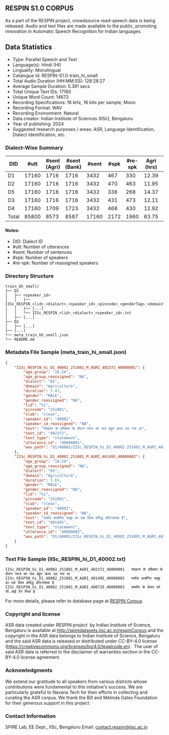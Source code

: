 ## RESPIN S1.0 CORPUS ##

As a part of the RESPIN project, crowdsource read-speech data is being released. Audio and text files
are made available to the public, promoting innovation in Automatic Speech Recognition for Indian languages.

## Data Statistics ##

- Type: Parallel Speech and Text
- Language(s): Hindi (HI)
- Linguality: Monolingual
- Catalogue Id: RESPIN-S1.0-train_hi_small
- Total Audio Duration (HH:MM:SS): 128:28:27
- Average Sample Duration: 5.391 secs
- Total Unique Text IDs: 17160
- Unique Word Count: 14673
- Recording Specifications: 16 kHz, 16 bits per sample, Mono
- Recording Format: WAV
- Recording Environment: Natural
- Data creator: Indian Institute of Sciences (IISc), Bengaluru
- Year of publishing: 2024
- Suggested research purposes / areas: ASR, Language Identification, Dialect Identification, etc.

### Dialect-Wise Summary ###
| DID   | #utt | #sent (Agri) | #sent (Bank) | #sent | #spk | #re-spk | Agri (hrs) | Bank (hrs) | Total (hrs) |
|-------|------|--------------|--------------|-------|------|---------|------------|------------|-------------|
| D1 | 17160 | 1716 | 1716 | 3432 | 467 | 330 | 12.39 | 12.48 | 24.88 |
| D2 | 17160 | 1716 | 1716 | 3432 | 470 | 463 | 11.95 | 12.43 | 24.38 |
| D5 | 17160 | 1716 | 1716 | 3432 | 336 | 268 | 14.37 | 14.47 | 28.84 |
| D3 | 17160 | 1716 | 1716 | 3432 | 431 | 473 | 12.11 | 12.19 | 24.30 |
| D4 | 17160 | 1709 | 1723 | 3432 | 468 | 430 | 12.92 | 13.16 | 26.08 |
| Total | 85800 | 8573 | 8587 | 17160 | 2172 | 1960 | 63.75 | 64.73 | 128.47 |



#### Notes:
- DID: Dialect ID
- #utt: Number of utterances
- #sent: Number of sentences
- #spk: Number of speakers
- #re-spk: Number of reassigned speakers

### Directory Structure ###
```
train_bh_small/
├── D1
│   ├── <speaker_id>
│   │   ├── IISc_RESPIN_<lid>_<dialect>_<speaker_id>_<pincode>_<genderTag>_<domainTag>_<text_id>_<uttid>.wav
│   │   ├── [...]
│   │   └── IISc_RESPIN_<lid>_<dialect>_<speaker_id>.txt
│   ├── [...]
├── D2
│   ├── [...]
├── [...]
└── meta_train_bh_small.json
└── README.md
```

### Metadata File Sample (meta_train_hi_small.json) ###

```json
{
    "IISc_RESPIN_hi_D1_40002_251001_M_AGRI_402372_40000001": {
        "age_group": "18-24",
        "age_group_reassigned": "NA",
        "dialect": "D1",
        "domain": "Agriculture",
        "duration": 5.47,
        "gender": "MALE",
        "gender_reassigned": "NA",
        "lid": "hi",
        "pincode": "251001",
        "slab": "clean",
        "speaker_id": "40002",
        "speaker_id_reassigned": "NA",
        "text": "पोखरण के प्रशिक्षण के दौरान प्याज का भाव बहुत ऊपर उठ गया था",
        "text_id": "402372",
        "text_type": "statement",
        "utterance_id": "40000001",
        "wav_path": "D1/40002/IISc_RESPIN_hi_D1_40002_251001_M_AGRI_402372_40000001.wav"
    },
    "IISc_RESPIN_hi_D1_40002_251001_M_AGRI_401495_40000002": {
        "age_group": "18-24",
        "age_group_reassigned": "NA",
        "dialect": "D1",
        "domain": "Agriculture",
        "duration": 5.65,
        "gender": "MALE",
        "gender_reassigned": "NA",
        "lid": "hi",
        "pincode": "251001",
        "slab": "clean",
        "speaker_id": "40002",
        "speaker_id_reassigned": "NA",
        "text": "मार्शल कार्बोनेट समूह का एक विश्व प्रसिद्ध कीटनाशक है",
        "text_id": "401495",
        "text_type": "statement",
        "utterance_id": "40000002",
        "wav_path": "D1/40002/IISc_RESPIN_hi_D1_40002_251001_M_AGRI_401495_40000002.wav"
    }
}
```

### Text File Sample (IISc_RESPIN_hi_D1_40002.txt) ###
```
IISc_RESPIN_hi_D1_40002_251001_M_AGRI_402372_40000001	पोखरण के प्रशिक्षण के दौरान प्याज का भाव बहुत ऊपर उठ गया था
IISc_RESPIN_hi_D1_40002_251001_M_AGRI_401495_40000002	मार्शल कार्बोनेट समूह का एक विश्व प्रसिद्ध कीटनाशक है
IISc_RESPIN_hi_D1_40002_251001_M_AGRI_400729_40000003	कश्मीर के केसर को जी.आई टैग मिला है
```

For more details, please refer to database page at [RESPIN Corpus](http://spiredatasets.iisc.ac.in/respinCorpus).

### Copyright and license ###

ASR data created under RESPIN project  by Indian Institute of Science, Bengaluru is available
at http://spiredatasets.iisc.ac.in/respinCorpus and the copyright in the ASR data belongs to
Indian Institute of Science, Bengaluru and the said ASR data is released or distributed under
CC-BY-4.0 license (https://creativecommons.org/licenses/by/4.0/legalcode.en).  The user of
said ASR data is referred to the disclaimer of warranties section in the CC-BY-4.0 license
agreement.


### Acknowledgments ###

We extend our gratitude to all speakers from various districts whose contributions were fundamental to this initiative's success.
We are particularly grateful to Navana Tech for their efforts in collecting and curating the ASR corpus.
We thank the Bill and Melinda Gates Foundation for their generous support in this project.

### Contact Information ###

SPIRE Lab, EE Dept., IISc, Bengaluru
Email: contact.respin@iisc.ac.in